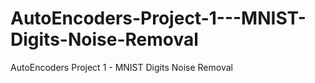 # AutoEncoders-Project-1---MNIST-Digits-Noise-Removal
AutoEncoders Project 1 - MNIST Digits Noise Removal
